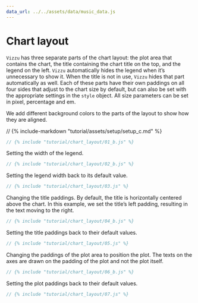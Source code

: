 ```yaml
---
data_url: ../../assets/data/music_data.js
---
```


# Chart layout

`Vizzu` has three separate parts of the chart layout: the plot area that
contains the chart, the title containing the chart title on the top, and the
legend on the left. `Vizzu` automatically hides the legend when it’s unnecessary
to show it. When the title is not in use, `Vizzu` hides that part automatically
as well. Each of these parts have their own paddings on all four sides that
adjust to the chart size by default, but can also be set with the appropriate
settings in the `style` object. All size parameters can be set in pixel,
percentage and em.

We add different background colors to the parts of the layout to show how they
are aligned.

<div id="tutorial_01"></div>

// {% include-markdown "tutorial/assets/setup/setup_c.md" %}

```javascript
// {% include "tutorial/chart_layout/01_b.js" %}
```

Setting the width of the legend.

<div id="tutorial_02"></div>

```javascript
// {% include "tutorial/chart_layout/02_b.js" %}
```

Setting the legend width back to its default value.

<div id="tutorial_03"></div>

```javascript
// {% include "tutorial/chart_layout/03.js" %}
```

Changing the title paddings. By default, the title is horizontally centered
above the chart. In this example, we set the title’s left padding, resulting in
the text moving to the right.

<div id="tutorial_04"></div>

```javascript
// {% include "tutorial/chart_layout/04_b.js" %}
```

Setting the title paddings back to their default values.

<div id="tutorial_05"></div>

```javascript
// {% include "tutorial/chart_layout/05.js" %}
```

Changing the paddings of the plot area to position the plot. The texts on the
axes are drawn on the padding of the plot and not the plot itself.

<div id="tutorial_06"></div>

```javascript
// {% include "tutorial/chart_layout/06_b.js" %}
```

Setting the plot paddings back to their default values.

<div id="tutorial_07"></div>

```javascript
// {% include "tutorial/chart_layout/07.js" %}
```

<script src="../snippet.js"></script>
